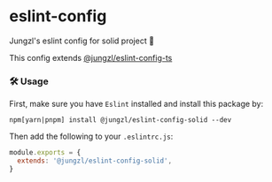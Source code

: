 # eslint-config
Jungzl's eslint config for solid project 🦄

This config extends [@jungzl/eslint-config-ts](https://github.com/jungzl/eslint-config/tree/main/packages/typescript)

### 🛠️ Usage

First, make sure you have `Eslint` installed and install this package by:

```npm
npm[yarn|pnpm] install @jungzl/eslint-config-solid --dev
```
Then add the following to your `.eslintrc.js`:

```js
module.exports = {
  extends: '@jungzl/eslint-config-solid',
}
```
